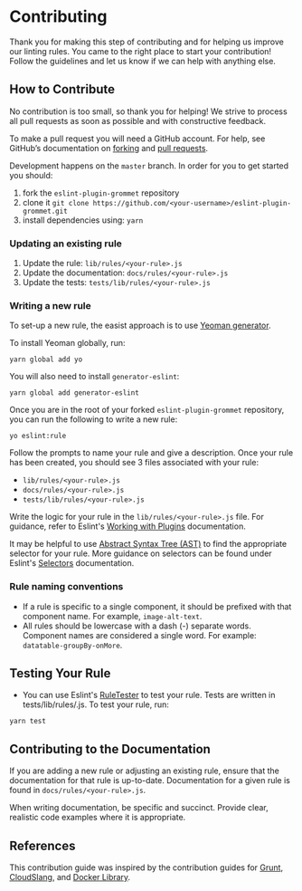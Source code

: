 # Contributing

Thank you for making this step of contributing and for helping us improve our linting rules. You came to the right place to start your contribution! Follow the guidelines and let us know if we can help with anything else.

## How to Contribute

No contribution is too small, so thank you for helping! We strive to process all pull requests as soon as possible and
with constructive feedback.

To make a pull request you will need a GitHub account. For help, see GitHub’s documentation on [forking] and [pull requests].

Development happens on the `master` branch. In order for you to get
started you should:

1. fork the `eslint-plugin-grommet` repository
1. clone it `git clone https://github.com/<your-username>/eslint-plugin-grommet.git`
1. install dependencies using: `yarn`

### Updating an existing rule

1. Update the rule: `lib/rules/<your-rule>.js`
1. Update the documentation: `docs/rules/<your-rule>.js`
1. Update the tests: `tests/lib/rules/<your-rule>.js`

### Writing a new rule

To set-up a new rule, the easist approach is to use [Yeoman generator](https://www.npmjs.com/package/generator-eslint).

To install Yeoman globally, run:

```
yarn global add yo
```

You will also need to install `generator-eslint`:

```
yarn global add generator-eslint
```

Once you are in the root of your forked `eslint-plugin-grommet` repository, you can run the following to write a new rule:

```
yo eslint:rule
```

Follow the prompts to name your rule and give a description. Once your rule has been created, you should see 3 files associated with your rule:

- `lib/rules/<your-rule>.js`
- `docs/rules/<your-rule>.js`
- `tests/lib/rules/<your-rule>.js`

Write the logic for your rule in the `lib/rules/<your-rule>.js` file. For guidance, refer to Eslint's [Working with Plugins](https://eslint.org/docs/developer-guide/working-with-plugins) documentation.

It may be helpful to use [Abstract Syntax Tree (AST)](https://astexplorer.net/) to find the appropriate selector for your rule. More guidance on selectors can be found under Eslint's [Selectors](https://eslint.org/docs/developer-guide/selectors) documentation.

### Rule naming conventions

- If a rule is specific to a single component, it should be prefixed with that component name. For example, `image-alt-text`.
- All rules should be lowercase with a dash (-) separate words. Component names are considered a single word. For example: `datatable-groupBy-onMore`.

## Testing Your Rule

- You can use Eslint's [RuleTester](https://eslint.org/docs/developer-guide/nodejs-api#ruletester) to test your rule. Tests are written in tests/lib/rules/<your-rule>.js. To test your rule, run:

```
yarn test
```

## Contributing to the Documentation

If you are adding a new rule or adjusting an existing rule, ensure that the documentation for that rule is up-to-date. Documentation for a given rule is found in `docs/rules/<your-rule>.js`.

When writing documentation, be specific and succinct. Provide clear, realistic code examples where it is appropriate.

## References

This contribution guide was inspired by the contribution guides for [Grunt],
[CloudSlang], and [Docker Library].

[cloudslang]: http://www.cloudslang.io/#/docs#contributing-code
[docker library]: https://github.com/docker-library/docs/tree/master/node
[forking]: https://help.github.com/en/articles/fork-a-repo
[grunt]: http://gruntjs.com/contributing
[pull requests]: https://help.github.com/en/articles/creating-a-pull-request-from-a-fork
